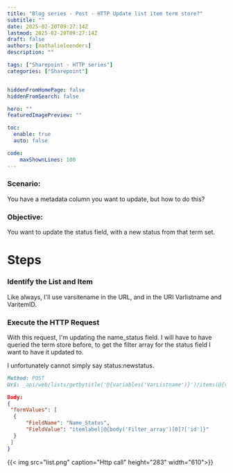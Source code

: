 ```yaml
---
title: "Blog series - Post - HTTP Update list item term store?"
subtitle: ""
date: 2025-02-20T09:27:14Z
lastmod: 2025-02-20T09:27:14Z
draft: false
authors: [nathalieleenders]
description: ""

tags: ["Sharepoint - HTTP series"]
categories: ["Sharepoint"]


hiddenFromHomePage: false
hiddenFromSearch: false

hero: ""
featuredImagePreview: ""

toc:
  enable: true
  auto: false

code:
    maxShownLines: 100
---
```

### Scenario: 
You have a metadata column you want to update, but how to do this?

###  Objective: 
You want to update the status field, with a new status from that term set.

# Steps

### Identify the List and Item

Like always, I'll use varsitename in the URL, and in the URI Varlistname and VaritemID.

### Execute the HTTP Request 

With this request, I'm updating the name_status field. I will have to have queried the term store before, to get the filter array for the status field I want to have it updated to.

I unfortunately cannot simply say status:newstatus.

```markdown
Method: POST
Uri: _api/web/lists/getbytitle('@{variables('VarListname')}')/items(@{variables('VarItemID')})/validateUpdateListItem
```

```json
Body: 
{
 "formValues": [
  {
      "FieldName": "Name_Status",
      "FieldValue": "itemlabel|@{body('Filter_array')[0]?['id']}"
  }
 ]
}
```
 {{< img src="list.png" caption="Http call" height="283" width="610">}}
